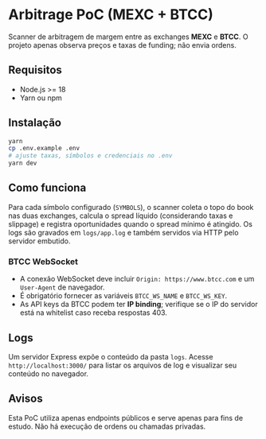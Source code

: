 # Arbitrage PoC (MEXC + BTCC)

Scanner de arbitragem de margem entre as exchanges **MEXC** e **BTCC**. O projeto apenas
observa preços e taxas de funding; não envia ordens.

## Requisitos

- Node.js >= 18
- Yarn ou npm

## Instalação

```bash
yarn
cp .env.example .env
# ajuste taxas, símbolos e credenciais no .env
yarn dev
```

## Como funciona

Para cada símbolo configurado (`SYMBOLS`), o scanner coleta o topo do book nas duas
exchanges, calcula o spread líquido (considerando taxas e slippage) e registra
oportunidades quando o spread mínimo é atingido. Os logs são gravados em `logs/app.log` e
também servidos via HTTP pelo servidor embutido.

### BTCC WebSocket

- A conexão WebSocket deve incluir `Origin: https://www.btcc.com` e um `User-Agent` de
  navegador.
- É obrigatório fornecer as variáveis `BTCC_WS_NAME` e `BTCC_WS_KEY`.
- As API keys da BTCC podem ter **IP binding**; verifique se o IP do servidor está na
  whitelist caso receba respostas 403.

## Logs

Um servidor Express expõe o conteúdo da pasta `logs`. Acesse `http://localhost:3000/`
para listar os arquivos de log e visualizar seu conteúdo no navegador.

## Avisos

Esta PoC utiliza apenas endpoints públicos e serve apenas para fins de estudo. Não há
execução de ordens ou chamadas privadas.

